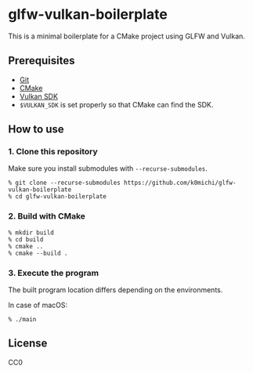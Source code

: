 # glfw-vulkan-boilerplate

This is a minimal boilerplate for a CMake project using GLFW and Vulkan.

## Prerequisites

- [Git](https://git-scm.com/)
- [CMake](https://cmake.org/)
- [Vulkan SDK](https://vulkan.lunarg.com/home/welcome)
- `$VULKAN_SDK` is set properly so that CMake can find the SDK.

## How to use

### 1. Clone this repository

Make sure you install submodules with `--recurse-submodules`.

```
% git clone --recurse-submodules https://github.com/k0michi/glfw-vulkan-boilerplate
% cd glfw-vulkan-boilerplate
```

### 2. Build with CMake

```
% mkdir build
% cd build
% cmake ..
% cmake --build .
```

### 3. Execute the program

The built program location differs depending on the environments.

In case of macOS:

```
% ./main
```

## License

CC0